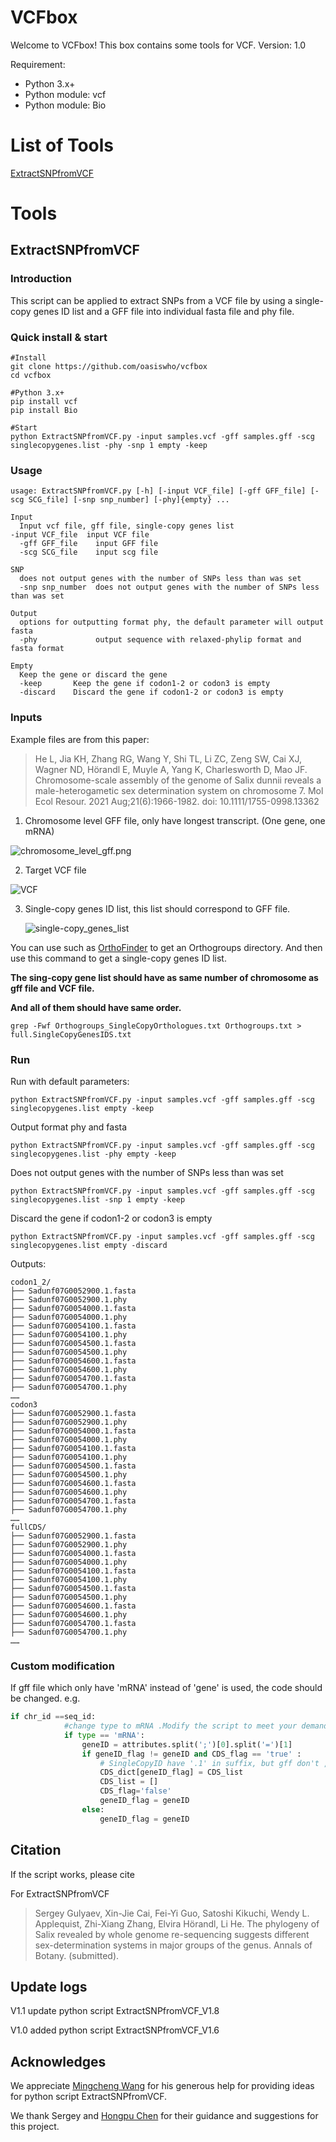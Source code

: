 # VCFbox

Welcome to VCFbox! This box contains some tools for VCF. Version: 1.0



Requirement: 

* Python 3.x+
* Python module: vcf
* Python module: Bio



# List of Tools

<a href="#ExtractSNPfromVCF">ExtractSNPfromVCF</a>





# Tools

## <span name = "ExtractSNPfromVCF">ExtractSNPfromVCF</span>

### Introduction

This script can be applied to extract SNPs from a VCF file by using a single-copy genes ID list and a GFF file into individual fasta file and phy file.



### Quick install & start

```
#Install
git clone https://github.com/oasiswho/vcfbox
cd vcfbox

#Python 3.x+
pip install vcf
pip install Bio

#Start
python ExtractSNPfromVCF.py -input samples.vcf -gff samples.gff -scg singlecopygenes.list -phy -snp 1 empty -keep
```



### Usage

```
usage: ExtractSNPfromVCF.py [-h] [-input VCF_file] [-gff GFF_file] [-scg SCG_file] [-snp snp_number] [-phy]{empty} ...
        
Input
  Input vcf file, gff file, single-copy genes list
-input VCF_file  input VCF file
  -gff GFF_file    input GFF file
  -scg SCG_file    input scg file

SNP
  does not output genes with the number of SNPs less than was set
  -snp snp_number  does not output genes with the number of SNPs less than was set

Output
  options for outputting format phy, the default parameter will output fasta
  -phy             output sequence with relaxed-phylip format and fasta format

Empty
  Keep the gene or discard the gene
  -keep       Keep the gene if codon1-2 or codon3 is empty
  -discard    Discard the gene if codon1-2 or codon3 is empty

```



### Inputs

Example files are from this paper:

> He L, Jia KH, Zhang RG, Wang Y, Shi TL, Li ZC, Zeng SW, Cai XJ, Wagner ND, Hörandl E, Muyle A, Yang K, Charlesworth D, Mao JF. Chromosome-scale assembly of the genome of Salix dunnii reveals a male-heterogametic sex determination system on chromosome 7. Mol Ecol Resour. 2021 Aug;21(6):1966-1982. doi: 10.1111/1755-0998.13362



1. Chromosome level GFF file, only have longest transcript. (One gene, one mRNA)

![chromosome_level_gff.png](images/ExtractedSNPfromVCF/chromosome_level_gff.png)



2. Target VCF file

![VCF](images/ExtractedSNPfromVCF/VCF.png)



3. Single-copy genes ID list, this list should correspond to GFF file. 

   

   ![single-copy_genes_list](images/ExtractedSNPfromVCF/single-copy_genes_list.png)

You can use such as [OrthoFinder](https://github.com/davidemms/OrthoFinder) to get an Orthogroups directory. And then use this command to get a single-copy genes ID list.

**The sing-copy gene list should have as same number of chromosome as gff file and VCF file.**

**And all of them should have same order.**

```shell
grep -Fwf Orthogroups_SingleCopyOrthologues.txt Orthogroups.txt > full.SingleCopyGenesIDS.txt
```



### Run

Run with default parameters:

```
python ExtractSNPfromVCF.py -input samples.vcf -gff samples.gff -scg singlecopygenes.list empty -keep
```

Output format phy and fasta

```
python ExtractSNPfromVCF.py -input samples.vcf -gff samples.gff -scg singlecopygenes.list -phy empty -keep
```

Does not output genes with the number of SNPs less than was set

```
python ExtractSNPfromVCF.py -input samples.vcf -gff samples.gff -scg singlecopygenes.list -snp 1 empty -keep
```

 Discard the gene if codon1-2 or codon3 is empty

```
python ExtractSNPfromVCF.py -input samples.vcf -gff samples.gff -scg singlecopygenes.list empty -discard
```



Outputs:

```shell
codon1_2/
├── Sadunf07G0052900.1.fasta
├── Sadunf07G0052900.1.phy
├── Sadunf07G0054000.1.fasta
├── Sadunf07G0054000.1.phy
├── Sadunf07G0054100.1.fasta
├── Sadunf07G0054100.1.phy
├── Sadunf07G0054500.1.fasta
├── Sadunf07G0054500.1.phy
├── Sadunf07G0054600.1.fasta
├── Sadunf07G0054600.1.phy
├── Sadunf07G0054700.1.fasta
├── Sadunf07G0054700.1.phy
……
codon3
├── Sadunf07G0052900.1.fasta
├── Sadunf07G0052900.1.phy
├── Sadunf07G0054000.1.fasta
├── Sadunf07G0054000.1.phy
├── Sadunf07G0054100.1.fasta
├── Sadunf07G0054100.1.phy
├── Sadunf07G0054500.1.fasta
├── Sadunf07G0054500.1.phy
├── Sadunf07G0054600.1.fasta
├── Sadunf07G0054600.1.phy
├── Sadunf07G0054700.1.fasta
├── Sadunf07G0054700.1.phy
……
fullCDS/
├── Sadunf07G0052900.1.fasta
├── Sadunf07G0052900.1.phy
├── Sadunf07G0054000.1.fasta
├── Sadunf07G0054000.1.phy
├── Sadunf07G0054100.1.fasta
├── Sadunf07G0054100.1.phy
├── Sadunf07G0054500.1.fasta
├── Sadunf07G0054500.1.phy
├── Sadunf07G0054600.1.fasta
├── Sadunf07G0054600.1.phy
├── Sadunf07G0054700.1.fasta
├── Sadunf07G0054700.1.phy
……
```



### Custom modification

If gff file which only have 'mRNA'  instead of  'gene'  is used,  the code should be changed. e.g.

```python
if chr_id ==seq_id:
            #change type to mRNA .Modify the script to meet your demand.
			if type == 'mRNA':
				geneID = attributes.split(';')[0].split('=')[1]
				if geneID_flag != geneID and CDS_flag == 'true' :
					# SingleCopyID have '.1' in suffix, but gff don't , so I add up it.
					CDS_dict[geneID_flag] = CDS_list
					CDS_list = []
					CDS_flag='false'
					geneID_flag = geneID
				else:
					geneID_flag = geneID
```

 

## Citation

If the script works, please cite

For ExtractSNPfromVCF

> Sergey Gulyaev, Xin-Jie Cai, Fei-Yi Guo, Satoshi Kikuchi, Wendy L. Applequist, Zhi-Xiang Zhang, Elvira Hörandl, Li He. The phylogeny of Salix revealed by whole genome re-sequencing suggests different sex-determination systems in major groups of the genus. Annals of Botany.  (submitted).



## Update logs

V1.1 update python script ExtractSNPfromVCF_V1.8

V1.0 added python script ExtractSNPfromVCF_V1.6



## Acknowledges

We appreciate [Mingcheng Wang](https://orcid.org/0000-0002-3631-9174) for his generous help for providing ideas for python script ExtractSNPfromVCF. 

We thank Sergey and [Hongpu Chen](https://hongpu-chen.github.io/) for their guidance and suggestions for this project.

